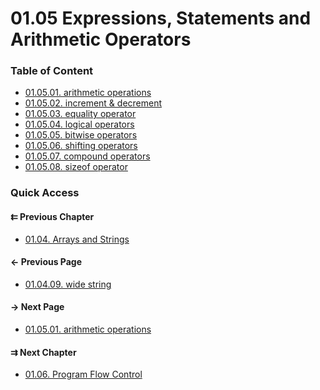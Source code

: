 # 01.05 Expressions, Statements and Arithmetic Operators

### Table of Content

* [01.05.01. arithmetic operations](./01.arithmetic.md)
* [01.05.02. increment & decrement](./02.increment&decrement.md)
* [01.05.03. equality operator](./03.equality.md)
* [01.05.04. logical operators](./04.logical.md)
* [01.05.05. bitwise operators](./05.bitwise.md)
* [01.05.06. shifting operators](./06.shifting.md)
* [01.05.07. compound operators](./07.compound.md)
* [01.05.08. sizeof operator](./08.sizeof.md)

### Quick Access

<div class="previous_chapter pagination">

#### &#8647; Previous Chapter

* [01.04. Arrays and Strings](./../../01.the_basics/04.arrays&strings/README.md)
</div>

<div class="previous_page pagination">

#### &#8592; Previous Page

* [01.04.09. wide string](./../../01.the_basics/04.arrays&strings/09.wide-string.md)

</div>
<div class="next_page pagination">

#### &#8594; Next Page

* [01.05.01. arithmetic operations](./../../01.the_basics/05.expressions&statements&operators/01.arithmetic.md)

</div>
<div class="next_chapter pagination">

#### &#8649; Next Chapter

* [01.06. Program Flow Control](./../../01.the_basics/06.program_flow/README.md)

</div>
